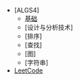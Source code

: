 - [ALGS4]
  - [基础](docs/algs4_ch1.md)
  - [设计与分析技术]
  - [排序]
  - [查找]
  - [图]
  - [字符串]
- [LeetCode](docs/leetcode.md)